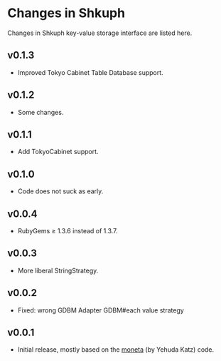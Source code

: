 Changes in Shkuph
=================

Changes in Shkuph key-value storage interface
are listed here.

v0.1.3
------
- Improved Tokyo Cabinet Table Database support.

v0.1.2
------
- Some changes.

v0.1.1
------
- Add TokyoCabinet support.

v0.1.0
------
- Code does not suck as early.

v0.0.4
------
- RubyGems ≥ 1.3.6 instead of 1.3.7.

v0.0.3
------
- More liberal StringStrategy.

v0.0.2
------
- Fixed: wrong GDBM Adapter GDBM#each value strategy

v0.0.1
------
- Initial release, mostly based on the
[moneta](https://github.com/wycats/moneta) (by Yehuda Katz)
code.
